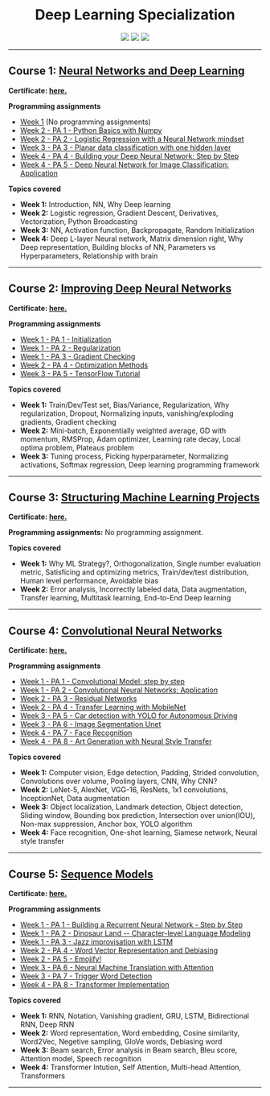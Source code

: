 <h1 align=center>Deep Learning Specialization</h1>

<p align=center>
	<a href="https://www.deeplearning.ai/"><img src="https://img.shields.io/badge/Offered%20By-deeplearning.ai-2a73cc?style=for-the-badge"></a>
	<a href="https://www.coursera.org/instructor/andrewng"><img src="https://img.shields.io/badge/Instructor-Andrew%20Ng-2a73cc?style=for-the-badge"></a>
	<a href="https://www.coursera.org/specializations/deep-learning"><img src="https://img.shields.io/badge/Platform-Coursera-2a73cc?style=for-the-badge&logo=coursera&logoColor=white"></a>
</p>


---

## Course 1: **[Neural Networks and Deep Learning](C1-Neural-Network-and-Deep-Learning)**

**Certificate: [here.](C1-Neural-Network-and-Deep-Learning/Certificate.pdf)**

**Programming assignments**
- [Week 1]() (No programming assignments)
- [Week 2 - PA 1 - Python Basics with Numpy](C1-Neural-Network-and-Deep-Learning/week-2/W2A1/)
- [Week 2 - PA 2 - Logistic Regression with a Neural Network mindset](C1-Neural-Network-and-Deep-Learning/week-2/W2A2/)
- [Week 3 - PA 3 - Planar data classification with one hidden layer](C1-Neural-Network-and-Deep-Learning/week-3/W3A1/)
- [Week 4 - PA 4 - Building your Deep Neural Network: Step by Step](C1-Neural-Network-and-Deep-Learning/week-4/W4A1/)
- [Week 4 - PA 5 - Deep Neural Network for Image Classification: Application](C1-Neural-Network-and-Deep-Learning/week-4/W4A2/)

**Topics covered**
- **Week 1:** Introduction, NN, Why Deep learning
- **Week 2:** Logistic regression, Gradient Descent, Derivatives, Vectorization, Python Broadcasting
- **Week 3:** NN, Activation function, Backpropagate, Random Initialization
- **Week 4:** Deep L-layer Neural network, Matrix dimension right, Why Deep representation, Building blocks of NN, Parameters vs Hyperparameters, Relationship with brain


---

## Course 2: **[Improving Deep Neural Networks](C2-Improving-Deep-Neural-Networks)**

**Certificate: [here.](C2-Improving-Deep-Neural-Networks/Certificate.pdf)**

**Programming assignments**
- [Week 1 - PA 1 - Initialization](C2-Improving-Deep-Neural-Networks/week-1/W1A1/)
- [Week 1 - PA 2 - Regularization](C2-Improving-Deep-Neural-Networks/week-1/W1A2/)
- [Week 1 - PA 3 - Gradient Checking](C2-Improving-Deep-Neural-Networks/week-1/W1A3/)
- [Week 2 - PA 4 - Optimization Methods](C2-Improving-Deep-Neural-Networks/week-2/W2A1/)
- [Week 3 - PA 5 - TensorFlow Tutorial](C2-Improving-Deep-Neural-Networks/week-3/W3A1/)

**Topics covered**
- **Week 1:** Train/Dev/Test set, Bias/Variance, Regularization, Why regularization, Dropout, Normalizing inputs, vanishing/exploding gradients, Gradient checking
- **Week 2:** Mini-batch, Exponentially weighted average, GD with momentum, RMSProp, Adam optimizer, Learning rate decay, Local optima problem, Plateaus problem
- **Week 3:** Tuning process, Picking hyperparameter, Normalizing activations, Softmax regression, Deep learning programming framework 


---

## Course 3: **[Structuring Machine Learning Projects](C3-Structuring-Machine-Learning-Project)**

**Certificate: [here.](C3-Structuring-Machine-Learning-Project/Certificate.pdf)**

**Programming assignments:** No programming assignment.

**Topics covered**
- **Week 1:** Why ML Strategy?, Orthogonalization, Single number evaluation metric, Satisficing and optimizing metrics, Train/dev/test distribution, Human level performance, Avoidable bias
- **Week 2:** Error analysis, Incorrectly labeled data, Data augmentation, Transfer learning, Multitask learning, End-to-End Deep learning


---

## Course 4: **[Convolutional Neural Networks](C4-Convolution-Neural-Network)**

**Certificate: [here.](C4-Convolution-Neural-Network/Certificate.pdf)**

**Programming assignments**
- [Week 1 - PA 1 - Convolutional Model: step by step](C4-Convolution-Neural-Network/week-1/W1A1/)
- [Week 1 - PA 2 - Convolutional Neural Networks: Application](C4-Convolution-Neural-Network/week-1/W1A2/)
- [Week 2 - PA 3 - Residual Networks](C4-Convolution-Neural-Network/week-2/W2A1/)
- [Week 2 - PA 4 - Transfer Learning with MobileNet](C4-Convolution-Neural-Network/week-2/W2A2/)
- [Week 3 - PA 5 - Car detection with YOLO for Autonomous Driving](C4-Convolution-Neural-Network/week-3/W3A1/)
- [Week 3 - PA 6 - Image Segmentation Unet](C4-Convolution-Neural-Network/week-3/W3A2/)
- [Week 4 - PA 7 - Face Recognition](C4-Convolution-Neural-Network/week-4/W4A1/)
- [Week 4 - PA 8 - Art Generation with Neural Style Transfer](C4-Convolution-Neural-Network/week-4/W4A2/)

**Topics covered**
- **Week 1:** Computer vision, Edge detection, Padding, Strided convolution, Convolutions over volume, Pooling layers, CNN, Why CNN?
- **Week 2:** LeNet-5, AlexNet, VGG-16, ResNets, 1x1 convolutions, InceptionNet, Data augmentation
- **Week 3:** Object localization, Landmark detection, Object detection, Sliding window, Bounding box prediction, Intersection over union(IOU), Non-max suppression, Anchor box, YOLO algorithm
- **Week 4:** Face recognition, One-shot learning, Siamese network, Neural style transfer


---

## Course 5: **[Sequence Models](C5-Sequence-Models)**

**Certificate: [here.](C5-Sequence-Models/Certificate.pdf)**

**Programming assignments**

- [Week 1 - PA 1 - Building a Recurrent Neural Network - Step by Step](C5-Sequence-Models/week-1/W1A1/)
- [Week 1 - PA 2 - Dinosaur Land -- Character-level Language Modeling](C5-Sequence-Models/week-1/W1A2/)
- [Week 1 - PA 3 - Jazz improvisation with LSTM](C5-Sequence-Models/week-1/W1A3/)
- [Week 2 - PA 4 - Word Vector Representation and Debiasing](C5-Sequence-Models/week-2/W2A1/)
- [Week 2 - PA 5 - Emojify!](C5-Sequence-Models/week-2/W2A2/)
- [Week 3 - PA 6 - Neural Machine Translation with Attention](C5-Sequence-Models/week-3/W3A1/) 
- [Week 3 - PA 7 - Trigger Word Detection](C5-Sequence-Models/week-3/W3A2/)
- [Week 4 - PA 8 - Transformer Implementation](C5-Sequence-Models/week-4/W4A1/)

**Topics covered**


- **Week 1:** RNN, Notation, Vanishing gradient, GRU, LSTM, Bidirectional RNN, Deep RNN
- **Week 2:** Word representation, Word embedding, Cosine similarity, Word2Vec, Negetive sampling, GloVe words, Debiasing word
- **Week 3:** Beam search, Error analysis in Beam search, Bleu score, Attention model, Speech recognition
- **Week 4:** Transformer Intution, Self Attention, Multi-head Attention, Transformers

---
  